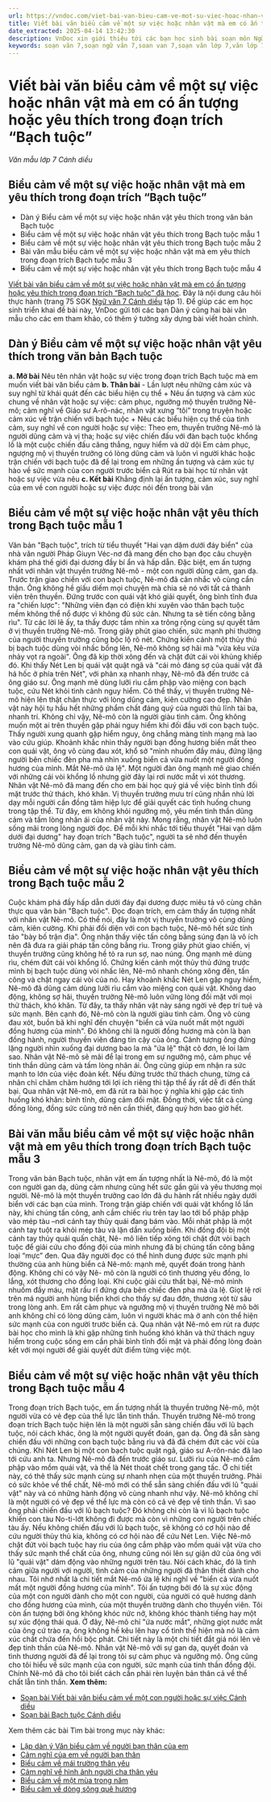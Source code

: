 ```yaml
---
url: https://vndoc.com/viet-bai-van-bieu-cam-ve-mot-su-viec-hoac-nhan-vat-ma-em-co-an-tuong-hoac-yeu-thich-trong-doan-trich-bach-tuoc-273119
title: Viết bài văn biểu cảm về một sự việc hoặc nhân vật mà em có ấn tượng hoặc yêu thích trong đoạn trích “Bạch tuộc” - Văn mẫu lớp 7 Cánh diều - VnDoc.com
date_extracted: 2025-04-14 13:42:30
description: VnDoc xin giới thiệu tới các bạn học sinh bài soạn môn Ngữ văn lớp 7 học kì 1 sách Cánh diều bài Viết bài văn biểu cảm về một sự việc hoặc nhân vật mà em có ấn tượng hoặc yêu thích trong đoạn trích “Bạch tuộc”.
keywords: soạn văn 7,soạn ngữ văn 7,soan van 7,soạn văn lớp 7,văn lớp 7,ngữ văn lớp 7,giải văn 7,soạn văn 7 tập 1,soạn văn lớp 7 tập 1,Soạn bài Viết bài văn biểu cảm về một con người hoặc sự việc,ngữ văn lớp 7 cánh diều,soạn văn 7 cánh diều,bài Viết bài văn biểu cảm về một con người hoặc sự việc,soạn bài Viết bài văn biểu cảm về một con người hoặc sự việc Cánh diều,viết bài văn biểu cảm về một sự việc hoặc nhân vật mà em có ấn tượng hoặc yêu thích trong đoạn trích bạch tuộc
---
```


# Viết bài văn biểu cảm về một sự việc hoặc nhân vật mà em có ấn tượng hoặc yêu thích trong đoạn trích “Bạch tuộc”
 _Văn mẫu lớp 7 Cánh diều_
## Biểu cảm về một sự việc hoặc nhân vật mà em yêu thích trong đoạn trích “Bạch tuộc”
  * Dàn ý Biểu cảm về một sự việc hoặc nhân vật yêu thích trong văn bản Bạch tuộc
  * Biểu cảm về một sự việc hoặc nhân vật yêu thích trong Bạch tuộc mẫu 1
  * Biểu cảm về một sự việc hoặc nhân vật yêu thích trong Bạch tuộc mẫu 2
  * Bài văn mẫu biểu cảm về một sự việc hoặc nhân vật mà em yêu thích trong đoạn trích Bạch tuộc mẫu 3
  * Biểu cảm về một sự việc hoặc nhân vật yêu thích trong Bạch tuộc mẫu 4

[Viết bài văn biểu cảm về một sự việc hoặc nhân vật mà em có ấn tượng hoặc yêu thích trong đoạn trích “Bạch tuộc” đã học](<https://vndoc.com/viet-bai-van-bieu-cam-ve-mot-su-viec-hoac-nhan-vat-ma-em-co-an-tuong-hoac-yeu-thich-trong-doan-trich-bach-tuoc-273119>). Đây là nội dung câu hỏi thực hành \(trang 75 SGK [Ngữ văn 7 Cánh diều](<https://vndoc.com/ngu-van-7-tap-1-cd>) tập 1\). Để giúp các em học sinh triển khai đề bài này, VnDoc gửi tới các bạn Dàn ý cũng hai bài văn mẫu cho các em tham khảo, có thêm ý tưởng xây dựng bài viết hoàn chỉnh.
## **Dàn ý Biểu cảm về một sự việc hoặc nhân vật yêu thích trong văn bản Bạch tuộc**
**a. Mở bài**
Nêu tên nhân vật hoặc sự việc trong đoạn trích Bạch tuộc mà em muốn viết bài văn biểu cảm
**b. Thân bài**
\- Lần lượt nêu những cảm xúc và suy nghĩ từ khái quát đến các biểu hiện cụ thể
\+ Nêu ấn tượng và cảm xúc chung về nhân vật hoặc sự việc: cảm phục, ngưỡng mộ thuyền trưởng Nê-mô; cảm nghĩ về Giáo sư A-rô-nác, nhân vật xưng “tôi” trong truyện hoặc cảm xúc về trận chiến với bạch tuộc
\+ Nêu các biểu hiện cụ thể của tình cảm, suy nghĩ về con người hoặc sự việc:
Theo em, thuyền trưởng Nê-mô là người dũng cảm và vị tha; hoặc sự việc chiến đấu với đàn bạch tuộc khổng lồ là một cuộc chiến đấu căng thẳng, nguy hiểm và dữ dội
Em cảm phục, ngượng mộ vị thuyền trưởng có lòng dũng cảm và luôn vì người khác hoặc trận chiến với bạch tuộc đã để lại trong em những ấn tượng và cảm xúc tự hào về sức mạnh của con người trước biển cả
Rút ra bài học từ nhân vật hoặc sự việc vừa nêu
**c. Kết bài**
Khẳng định lại ấn tượng, cảm xúc, suy nghĩ của em về con người hoặc sự việc được nói đến trong bài văn
## **Biểu cảm về một sự việc hoặc nhân vật yêu thích trong Bạch tuộc mẫu 1**
Văn bản "Bạch tuộc", trích từ tiểu thuyết "Hai vạn dặm dưới đáy biển" của nhà văn người Pháp Giuyn Véc-nơ đã mang đến cho bạn đọc câu chuyện khám phá thế giới đại dương đầy bí ẩn và hấp dẫn. Đặc biệt, em ấn tượng nhất với nhân vật thuyền trưởng Nê-mô - một con người dũng cảm, gan dạ.
Trước trận giao chiến với con bạch tuộc, Nê-mô đã cân nhắc vô cùng cẩn thận. Ông không hề giấu diếm mọi chuyện mà chia sẻ nó với tất cả thành viên trên thuyền. Đứng trước con quái vật khó giải quyết, ông bình tĩnh đưa ra "chiến lược": "Những viên đạn có điện khi xuyên vào thân bạch tuộc mềm không thể nổ được vì không đủ sức cản. Nhưng ta sẽ tiến công bằng rìu". Từ các lời lẽ ấy, ta thấy được tầm nhìn xa trông rộng cùng sự quyết tâm ở vị thuyền trưởng Nê-mô. Trong giây phút giao chiến, sức mạnh phi thường của người thuyền trưởng cũng bộc lộ rõ nét. Chứng kiến cảnh một thủy thủ bị bạch tuộc dùng vòi nhấc bổng lên, Nê-mô không sợ hãi mà "vừa kêu vừa nhảy vọt ra ngoài". Ông đã kịp thời xông đến và chặt đứt cái vòi khủng khiếp đó. Khi thấy Nét Len bị quái vật quật ngã và "cái mỏ đáng sợ của quái vật đã há hốc ở phía trên Nét", với phản xạ nhanh nhạy, Nê-mô đã đến trước cả ông giáo sư. Ông mạnh mẽ dùng lưỡi rìu cắm phập vào miệng con bạch tuộc, cứu Nét khỏi tình cảnh nguy hiểm. Có thể thấy, vị thuyền trưởng Nê-mô hiện lên thật chân thực với lòng dũng cảm, kiên cường cao đẹp. Nhân vật này hội tụ hầu hết những phẩm chất đáng quý của người thủ lĩnh tài ba, nhanh trí.
Không chỉ vậy, Nê-mô còn là người giàu tình cảm. Ông không muốn một ai trên thuyền gặp phải nguy hiểm khi đối đầu với con bạch tuộc. Thấy người xung quanh gặp hiểm nguy, ông chẳng màng tính mạng mà lao vào cứu giúp. Khoảnh khắc nhìn thấy người bạn đồng hương biến mất theo con quái vật, ông vô cùng đau xót, khổ sở "mình nhuốm đầy máu, đứng lặng người bên chiếc đèn pha mà nhìn xuống biển cả vừa nuốt một người đồng hương của mình. Mắt Nê-mô ứa lệ". Một người đàn ông mạnh mẽ giao chiến với những cái vòi khổng lồ nhưng giờ đây lại rơi nước mắt vì xót thương.
Nhân vật Nê-mô đã mang đến cho em bài học quý giá về việc bình tĩnh đối mặt trước thử thách, khó khăn. Vị thuyền trưởng mưu trí cũng nhắn nhủ lời dạy mỗi người cần đồng tâm hiệp lực để giải quyết các tình huống chung trong tập thể. Từ đây, em không khỏi ngưỡng mộ, yêu mến tinh thần dũng cảm và tấm lòng nhân ái của nhân vật này.
Mong rằng, nhân vật Nê-mô luôn sống mãi trong lòng người đọc. Để mỗi khi nhắc tới tiểu thuyết "Hai vạn dặm dưới đại dương" hay đoạn trích "Bạch tuộc", người ta sẽ nhớ đến thuyền trưởng Nê-mô dũng cảm, gan dạ và giàu tình cảm.
## Biểu cảm về một sự việc hoặc nhân vật yêu thích trong Bạch tuộc mẫu 2
Cuộc khám phá đầy hấp dẫn dưới đáy đại dương được miêu tả vô cùng chân thực qua văn bản "Bạch tuộc". Đọc đoạn trích, em cảm thấy ấn tượng nhất với nhân vật Nê-mô. Có thể nói, đây là một vị thuyền trưởng vô cùng dũng cảm, kiên cường.
Khi phải đối diện với con bạch tuộc, Nê-mô hết sức tỉnh táo "bày bố trận địa". Ông nhận thấy việc tấn công bằng súng đạn là vô ích nên đã đưa ra giải pháp tấn công bằng rìu. Trong giây phút giao chiến, vị thuyền trưởng cũng không hề tỏ ra run sợ, nao núng. Ông mạnh mẽ dùng rìu, chém đứt cái vòi khổng lồ. Chứng kiến cảnh một thủy thủ đứng trước mình bị bạch tuộc dùng vòi nhấc lên, Nê-mô nhanh chóng xông đến, tấn công và chặt ngay cái vòi của nó. Hay khoảnh khắc Nét Len gặp nguy hiểm, Nê-mô đã dũng cảm dùng lưỡi rìu cắm vào miệng con quái vật. Không dao động, không sợ hãi, thuyền trưởng Nê-mô luôn vững lòng đối mặt với mọi thử thách, khó khăn. Từ đây, ta thấy nhân vật này sáng ngời vẻ đẹp trí tuệ và sức mạnh.
Bên cạnh đó, Nê-mô còn là người giàu tình cảm. Ông vô cùng đau xót, buồn bã khi nghĩ đến chuyện "biển cả vừa nuốt mất một người đồng hương của mình". Đó không chỉ là người đồng hương mà còn là bạn đồng hành, người thuyền viên đáng tin cậy của ông. Cảnh tượng ông đứng lặng người nhìn xuống đại dương bao la mà "ứa lệ" thật cô đơn, lẻ loi làm sao.
Nhân vật Nê-mô sẽ mãi để lại trong em sự ngưỡng mộ, cảm phục về tinh thần dũng cảm và tấm lòng nhân ái. Ông cũng giúp em nhận ra sức mạnh to lớn của việc đoàn kết. Nếu đứng trước thử thách chung, từng cá nhân chỉ chăm chăm hướng tới lợi ích riêng thì tập thể ấy rất dễ đi đến thất bại.
Qua nhân vật Nê-mô, em đã rút ra bài học ý nghĩa khi gặp các tình huống khó khăn: bình tĩnh, dũng cảm đối mặt. Đồng thời, việc tất cả cùng đồng lòng, đồng sức cũng trở nên cần thiết, đáng quý hơn bao giờ hết.
## Bài văn mẫu biểu cảm về một sự việc hoặc nhân vật mà em yêu thích trong đoạn trích Bạch tuộc mẫu 3
Trong văn bản Bạch tuộc, nhân vật em ấn tượng nhất là Nê-mô, đó là một con người gan dạ, dũng cảm nhưng cũng hết sức gần gũi và yêu thương mọi người.
Nê-mô là một thuyền trưởng cao lớn đã du hành rất nhiều ngày dưới biển với các bạn của mình. Trong trận giáp chiến với quái vật khổng lồ lần này, khi chúng tấn công, anh cầm chiếc rìu trên tay lao tới bổ phập phập vào mép tàu –nơi cánh tay thủy quái đang bám vào. Mỗi nhát phập là một cánh tay tuột ra khỏi mép tàu và lặn dần xuống biển. Khi đồng đội bị một cánh tay thủy quái quấn chặt, Nê- mô liên tiếp xông tới chặt đứt vòi bạch tuộc để giải cứu cho đồng đội của mình nhưng đã bị chúng tấn công bằng loại “mực” đen. Qua đây người đọc có thể hình dung được sức mạnh phi thường của anh hùng biển cả Nê-mô: mạnh mẽ, quyết đoán trong hành động.
Không chỉ có vậy Nê- mô còn là người có tình thương yêu đồng, lo lắng, xót thương cho đồng loại. Khi cuộc giải cứu thất bại, Nê-mô mình nhuốm đầy máu, mặt rầu rĩ đứng dựa bên chiếc đèn pha mà ứa lệ. Giọt lệ rơi trên má người anh hùng biển khơi cho thấy sự đau đớn, thương xót từ sâu trong lòng anh.
Em rất cảm phục và ngưỡng mộ vị thuyền trưởng Nê mô bởi anh không chỉ có lòng dũng cảm, luôn vì người khác mà ở anh còn thể hiện sức mạnh của con người trước biển cả.
Qua nhân vật Nê-mô em rút ra được bài học cho mình là khi gặp những tình huống khó khăn và thử thách nguy hiểm trong cuộc sống em cần phải bình tĩnh đối mặt và phải đồng lòng đoàn kết với mọi người để giải quyết dứt điểm từng việc một.
## Biểu cảm về một sự việc hoặc nhân vật yêu thích trong Bạch tuộc mẫu 4
Trong đoạn trích Bạch tuộc, em ấn tượng nhất là thuyền trưởng Nê-mô, một người vừa có vẻ đẹp của thể lực lẫn tinh thần.
Thuyền trưởng Nê-mô trong đoạn trích Bạch tuộc hiện lên là một người sẵn sàng chiến đấu với lũ bạch tuộc, nói cách khác, ông là một người quyết đoán, gan dạ. Ông đã sẵn sàng chiến đấu với những con bạch tuộc bằng rìu và đã đã chém đứt các vòi của chúng. Khi Nét Len bị một con bạch tuộc quật ngã, giáo sư A-rôn-nác đã lao tới cứu anh ta. Nhưng Nê-mô đã đến trước giáo sư. Lưỡi rìu của Nê-mô cắm phập vào mồm quái vật, và thế là Nét thoát chết trong gang tấc. Ở chi tiết này, có thê thấy sức mạnh cùng sự nhanh nhẹn của một thuyền trưởng. Phải có sức khỏe về thể chất, Nê-mô mới có thể sẵn sàng chiến đấu với lũ "quái vật" này và có những hành động vô cùng nhanh như vậy.
Nê-mô không chỉ là một người có vẻ đẹp về thể lực mà còn có cả vẻ đẹp về tinh thần. Vì sao ông phải chiến đấu với lũ bạch tuộc? Đó không chỉ còn là vì lũ bạch tuộc khiến con tàu No-ti-lớt không đi được mà còn vì những con người trên chiếc tàu ấy. Nếu không chiến đấu với lũ bạch tuộc, sẽ không có cơ hội nào để cứu người thủy thủ kia, không có cơ hội nào để cứu Nét Len. Việc Nê-mô chặt đứt vòi bạch tuộc hay rìu của ông cắm phập vào mồm quái vật vừa cho thấy sức mạnh thể chất của ông, nhưng cũng nói lên sự giận dữ của ông với lũ "quái vật" dám động vào những người trên tàu. Nói cách khác, đó là tình cảm giữa người với người, tình cảm của những người đã thân thiết dành cho nhau. Tôi nhớ nhất là chi tiết mắt Nê-mô ứa lệ khi nghĩ về "biển cả vừa nuốt mất một người đồng hương của mình". Tôi ấn tượng bởi đó là sự xúc động của một con người dành cho một con người, của người có quê hương dành cho đồng hương của mình, của một thuyền trưởng dành cho thuyền viên. Tôi còn ấn tượng bởi ông không khóc nức nở, không khóc thành tiếng hay một sự xúc động thái quá. Ở đây, Nê-mô chỉ "ứa nước mắt", những giọt nước mắt của ông cứ trào ra, ông không hề kêu lên hay cố tình thể hiện mà nó là cảm xúc chất chứa đến hồi bộc phát. Chi tiết này là một chi tiết đắt giá nói lên vẻ đẹp tinh thần của Nê-mô.
Nhân vật Nê-mô với sự gan dạ, quyết đoán và tình thương người đã để lại trong tôi sự cảm phục và ngưỡng mộ. Ông cũng cho tôi hiểu về sức mạnh của con người, sức mạnh của tinh thần đồng đội. Chính Nê-mô đã cho tôi biết cách cần phải rèn luyện bản thân cả về thể chất lẫn tinh thần.
**Xem thêm:**
  * [Soạn bài Viết bài văn biểu cảm về một con người hoặc sự việc Cánh diều](<https://vndoc.com/soan-bai-viet-bai-van-bieu-cam-ve-mot-con-nguoi-hoac-su-viec-272858>)
  * [Soạn bài Bạch tuộc Cánh diều](<https://vndoc.com/soan-bai-bach-tuoc-272355>)

Xem thêm các bài Tìm bài trong mục này khác:
  * [Lập dàn ý Văn biểu cảm về người bạn thân của em](</lap-dan-y-van-bieu-cam-ve-nguoi-ban-than-cua-em-136938>)
  * [Cảm nghĩ của em về người bạn thân](</cam-nghi-cua-em-ve-nguoi-ban-than-136888>)
  * [Biểu cảm về mái trường thân yêu ](</bieu-cam-ve-mai-truong-than-yeu-155685>)
  * [Cảm nghĩ về hình ảnh người cha thân yêu](</van-mau-lop-7-cam-nghi-ve-hinh-anh-nguoi-cha-than-yeu-114684>)
  * [Biểu cảm về một mùa trong năm](</bieu-cam-ve-mot-mua-trong-nam-161974>)
  * [Biểu cảm về dòng sông quê hương](</bieu-cam-ve-dong-song-que-huong-161965>)

